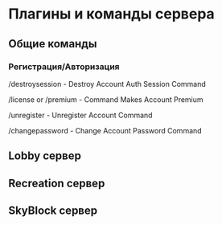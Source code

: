 # Плагины и команды сервера

## Общие команды

### Регистрация/Авторизация

/destroysession - Destroy Account Auth Session Command

/license or /premium - Command Makes Account Premium

/unregister - Unregister Account Command

/changepassword - Change Account Password Command

## Lobby сервер

## Recreation сервер

## SkyBlock сервер 

